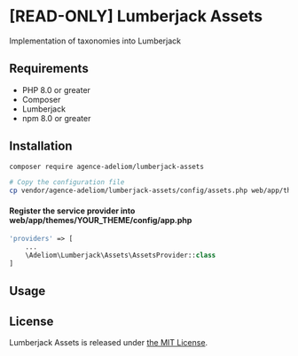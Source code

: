 # [READ-ONLY] Lumberjack Assets

Implementation of taxonomies into Lumberjack

## Requirements

* PHP 8.0 or greater
* Composer
* Lumberjack
* npm 8.0 or greater

## Installation

```bash
composer require agence-adeliom/lumberjack-assets

# Copy the configuration file
cp vendor/agence-adeliom/lumberjack-assets/config/assets.php web/app/themes/YOUR_THEME/config/assets.php
```

#### Register the service provider into web/app/themes/YOUR_THEME/config/app.php

```php
'providers' => [
    ...
    \Adeliom\Lumberjack\Assets\AssetsProvider::class
]
```

## Usage


## License
Lumberjack Assets is released under [the MIT License](LICENSE).
